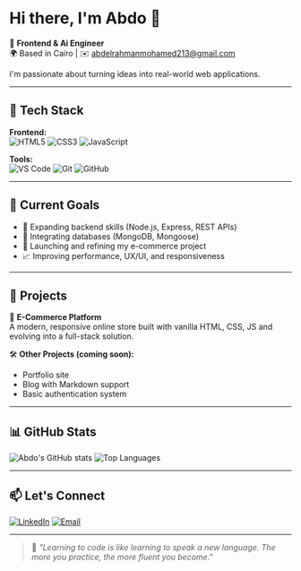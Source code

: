 <!-- GitHub Profile README for jamiialii9139 -->

# Hi there, I'm Abdo 👋

🎯 **Frontend & Ai Engineer**  
🌍 Based in Cairo | ✉️ abdelrahmanmohamed213@gmail.com  

I'm passionate about turning ideas into real-world web applications.

---

## 🔧 Tech Stack

**Frontend:**  
![HTML5](https://img.shields.io/badge/-HTML5-E34F26?logo=html5&logoColor=white&style=flat-square)
![CSS3](https://img.shields.io/badge/-CSS3-1572B6?logo=css3&logoColor=white&style=flat-square)
![JavaScript](https://img.shields.io/badge/-JavaScript-F7DF1E?logo=javascript&logoColor=black&style=flat-square)

**Tools:**  
![VS Code](https://img.shields.io/badge/-VS%20Code-007ACC?logo=visual-studio-code&logoColor=white&style=flat-square)
![Git](https://img.shields.io/badge/-Git-F05032?logo=git&logoColor=white&style=flat-square)
![GitHub](https://img.shields.io/badge/-GitHub-181717?logo=github&logoColor=white&style=flat-square)

---

## 🧠 Current Goals

- 🌱 Expanding backend skills (Node.js, Express, REST APIs)
- 🧰 Integrating databases (MongoDB, Mongoose)
- 🛒 Launching and refining my e-commerce project
- 📈 Improving performance, UX/UI, and responsiveness

---

## 📌 Projects

🚧 **E-Commerce Platform**  
A modern, responsive online store built with vanilla HTML, CSS, JS and evolving into a full-stack solution.

🛠 **Other Projects (coming soon):**  
- Portfolio site  
- Blog with Markdown support  
- Basic authentication system  

---

## 📊 GitHub Stats

![Abdo's GitHub stats](https://github-readme-stats.vercel.app/api?username=jamiialii9139&show_icons=true&theme=tokyonight)
![Top Languages](https://github-readme-stats.vercel.app/api/top-langs/?username=jamiialii9139&layout=compact&theme=tokyonight)

---

## 📫 Let's Connect

[![LinkedIn](https://img.shields.io/badge/-LinkedIn-blue?style=flat-square&logo=linkedin)](https://linkedin.com/in/your-link)
[![Email](https://img.shields.io/badge/-Email-red?style=flat-square&logo=gmail&logoColor=white)](mailto:jamiialii9139@gmail.com)

---

> 💬 _"Learning to code is like learning to speak a new language. The more you practice, the more fluent you become."_
